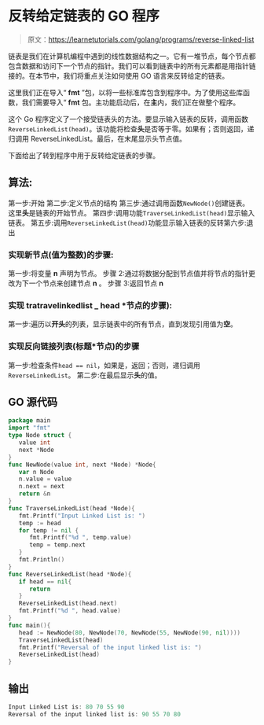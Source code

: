 # 反转给定链表的 GO 程序

> 原文：<https://learnetutorials.com/golang/programs/reverse-linked-list>

链表是我们在计算机编程中遇到的线性数据结构之一。它有一堆节点，每个节点都包含数据和访问下一个节点的指针。我们可以看到链表中的所有元素都是用指针链接的。在本节中，我们将重点关注如何使用 GO 语言来反转给定的链表。

这里我们正在导入“ **fmt** ”包，以将一些标准库包含到程序中。为了使用这些库函数，我们需要导入“ **fmt** 包。主功能启动后，在**主**内，我们正在做整个程序。

这个 Go 程序定义了一个接受链表头的方法。要显示输入链表的反转，调用函数`ReverseLinkedList(head)`。该功能将检查**头**是否等于零。如果有；否则返回，递归调用 ReverseLinkedList。最后，在末尾显示头节点值。

下面给出了转到程序中用于反转给定链表的步骤。

## 算法:

第一步:开始
第二步:定义节点的结构
第三步:通过调用函数`NewNode()`创建链表。这里**头**是链表的开始节点。
第四步:调用功能`TraverseLinkedList(head)`显示输入链表。
第五步:调用`ReverseLinkedList(head)`功能显示输入链表的反转第六步:退出

### 实现新节点(值为整数)的步骤:

第一步:将变量 **n** 声明为节点。
步骤 2:通过将数据分配到节点值并将节点的指针更改为下一个节点来创建节点 **n** 。
步骤 3:返回节点 **n**

### 实现 tratravelinkedlist _ head *节点的步骤):

第一步:遍历以**开头**的列表，显示链表中的所有节点，直到发现引用值为**空**。

### 实现反向链接列表(标题*节点)的步骤

第一步:检查条件`head == nil`，如果是，返回；否则，递归调用`ReverseLinkedList`。
第二步:在最后显示**头**的值。

## GO 源代码

```go
package main
import "fmt"
type Node struct {
   value int
   next *Node
}
func NewNode(value int, next *Node) *Node{
   var n Node
   n.value = value
   n.next = next
   return &n
}
func TraverseLinkedList(head *Node){
   fmt.Printf("Input Linked List is: ")
   temp := head
   for temp != nil {
      fmt.Printf("%d ", temp.value)
      temp = temp.next
   }
   fmt.Println()
}
func ReverseLinkedList(head *Node){
   if head == nil{
      return
   }
   ReverseLinkedList(head.next)
   fmt.Printf("%d ", head.value)
}
func main(){
   head := NewNode(80, NewNode(70, NewNode(55, NewNode(90, nil))))
   TraverseLinkedList(head)
   fmt.Printf("Reversal of the input linked list is: ")
   ReverseLinkedList(head)
}

```

## 输出

```go
Input Linked List is: 80 70 55 90 
Reversal of the input linked list is: 90 55 70 80 
```